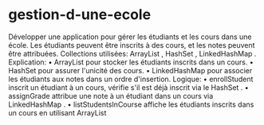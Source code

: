 ﻿# gestion-d-une-ecole
 Développer une application pour gérer les étudiants et les cours dans une école.
 Les étudiants peuvent être inscrits à des cours, et les notes peuvent être attribuées.
 Collections utilisées:
 ArrayList ,
 HashSet ,
 LinkedHashMap .
 Explication:
 • ArrayList pour stocker les étudiants inscrits dans un cours.
 • HashSet pour assurer l'unicité des cours.
 • LinkedHashMap pour associer les étudiants aux notes dans un ordre d'insertion.
 Logique:
 • enrollStudent inscrit un étudiant à un cours, vérifie s'il est déjà inscrit via le
 HashSet .
 • assignGrade attribue une note à un étudiant dans un cours via
 LinkedHashMap .
 • listStudentsInCourse affiche les étudiants inscrits dans un cours en utilisant
 ArrayList 
